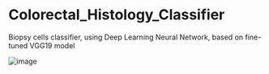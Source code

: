 # Colorectal_Histology_Classifier
Biopsy cells classifier, using Deep Learning Neural Network, based on fine-tuned VGG19 model

![image](https://user-images.githubusercontent.com/42816702/122926452-88367400-d370-11eb-9087-1567e61ab1c4.png)



